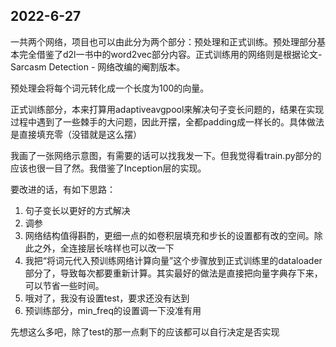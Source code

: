 
## 2022-6-27
一共两个网络，项目也可以由此分为两个部分：预处理和正式训练。预处理部分基本完全借鉴了d2l一书中的word2vec部分内容。正式训练用的网络则是根据论文- Sarcasm Detection - 网络改编的阉割版本。

预处理会将每个词元转化成一个长度为100的向量。

正式训练部分，本来打算用adaptiveavgpool来解决句子变长问题的，结果在实现过程中遇到了一些棘手的大问题，因此开摆，全都padding成一样长的。具体做法是直接填充零（没错就是这么摆）

我画了一张网络示意图，有需要的话可以找我发一下。但我觉得看train.py部分的应该也很一目了然。我借鉴了Inception层的实现。

要改进的话，有如下思路：
1. 句子变长以更好的方式解决
2. 调参
3. 网络结构值得斟酌，更细一点的如卷积层填充和步长的设置都有改的空间。除此之外，全连接层长啥样也可以改一下
4. 我把“将词元代入预训练网络计算向量”这个步骤放到正式训练里的dataloader部分了，导致每次都要重新计算。其实最好的做法是直接把向量字典存下来，可以节省一些时间。
5. 哦对了，我没有设置test，要求还没有达到
6. 预训练部分，min_freq的设置调一下没准有用

先想这么多吧，除了test的那一点剩下的应该都可以自行决定是否实现